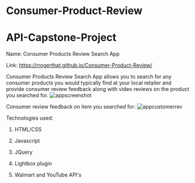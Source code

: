# Consumer-Product-Review

# API-Capstone-Project

Name: Consumer Products Review Search App

Link: https://rrogerthat.github.io/Consumer-Product-Review/

Consumer Products Review Search App allows you to search for any consumer products you would typically find at your local retailer and
provide consumer review feedback along with video reviews on the product you searched for.
![appscreenshot](https://user-images.githubusercontent.com/33015217/39415288-449a1a3a-4bf6-11e8-879e-a36752c760e8.PNG)


Consumer review feedback on item you searched for:
![appcustomerrev](https://user-images.githubusercontent.com/33015217/46591006-9f23c380-ca6c-11e8-8e16-89bfabab9dee.PNG)

Technologies used:

1. HTML/CSS

2. Javascript

3. JQuery

4. Lightbox plugin

5. Walmart and YouTube API's
